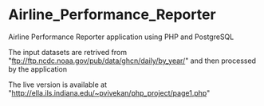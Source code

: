 # Airline_Performance_Reporter
Airline Performance Reporter application using PHP and PostgreSQL  

The input datasets are retrived from "ftp://ftp.ncdc.noaa.gov/pub/data/ghcn/daily/by_year/" and then processed by the application

The live version is available at "http://ella.ils.indiana.edu/~pvivekan/php_project/page1.php"
